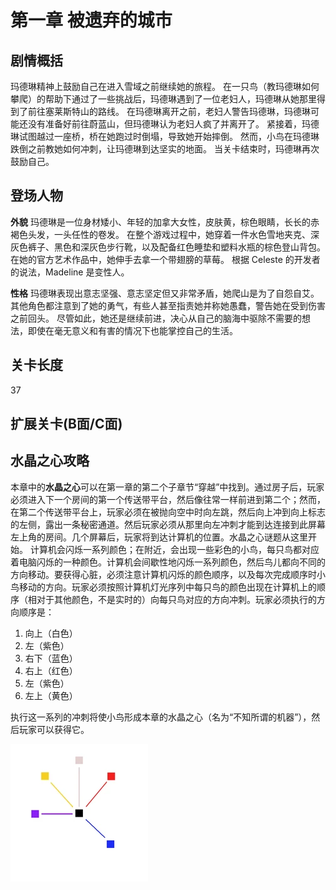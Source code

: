 # 第一章 被遗弃的城市
## 剧情概括
玛德琳精神上鼓励自己在进入雪域之前继续她的旅程。 在一只鸟（教玛德琳如何攀爬）的帮助下通过了一些挑战后，玛德琳遇到了一位老妇人，玛德琳从她那里得到了前往塞莱斯特山的路线。 在玛德琳离开之前，老妇人警告玛德琳，玛德琳可能还没有准备好前往蔚蓝山，但玛德琳认为老妇人疯了并离开了。 紧接着，玛德琳试图越过一座桥，桥在她跑过时倒塌，导致她开始摔倒。 然而，小鸟在玛德琳跌倒之前教她如何冲刺，让玛德琳到达坚实的地面。 当关卡结束时，玛德琳再次鼓励自己。 
## 登场人物
**外貌**
玛德琳是一位身材矮小、年轻的加拿大女性，皮肤黄，棕色眼睛，长长的赤褐色头发，一头任性的卷发。 在整个游戏过程中，她穿着一件水色雪地夹克、深灰色裤子、黑色和深灰色步行靴，以及配备红色睡垫和塑料水瓶的棕色登山背包。 在她的官方艺术作品中，她伸手去拿一个带翅膀的草莓。 根据 Celeste 的开发者的说法，Madeline 是变性人。 

**性格**
玛德琳表现出意志坚强、意志坚定但又非常矛盾，她爬山是为了自怨自艾。 其他角色都注意到了她的勇气，有些人甚至指责她并称她愚蠢，警告她在受到伤害之前回头。 尽管如此，她还是继续前进，决心从自己的脑海中驱除不需要的想法，即使在毫无意义和有害的情况下也能掌控自己的生活。 
## 关卡长度
37
## 扩展关卡(**B面**/**C面**)
## 水晶之心攻略
本章中的**水晶之心**可以在第一章的第二个子章节“穿越”中找到。通过房子后，玩家必须进入下一个房间的第一个传送带平台，然后像往常一样前进到第二个；然而，在第二个传送带平台上，玩家必须在被抛向空中时向左跳，然后向上冲到向上标志的左侧，露出一条秘密通道。然后玩家必须从那里向左冲刺才能到达连接到此屏幕左上角的房间。几个屏幕后，玩家将到达计算机的位置。水晶之心谜题从这里开始。
计算机会闪烁一系列颜色；在附近，会出现一些彩色的小鸟，每只鸟都对应着电脑闪烁的一种颜色。计算机会间歇性地闪烁一系列颜色，然后鸟儿都向不同的方向移动。要获得心脏，必须注意计算机闪烁的颜色顺序，以及每次完成顺序时小鸟移动的方向。玩家必须按照计算机灯光序列中每只鸟的颜色出现在计算机上的顺序（相对于其他颜色，不是实时的）向每只鸟对应的方向冲刺。玩家必须执行的方向顺序是： 
1. 向上（白色）
2. 左（紫色）
3. 右下（蓝色）
4. 右上（红色）
5. 左（紫色）
6. 左上（黄色）  

执行这一系列的冲刺将使小鸟形成本章的水晶之心（名为“不知所谓的机器”），然后玩家可以获得它。

![Celeste_Birds](../../../img/CelesteBirds.png ':size=500')
